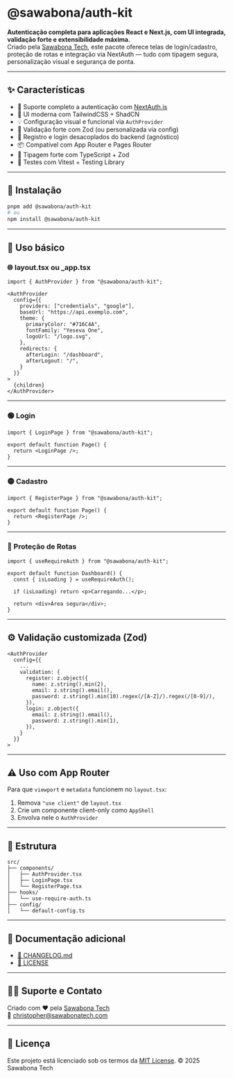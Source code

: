 # @sawabona/auth-kit

**Autenticação completa para aplicações React e Next.js, com UI integrada, validação forte e extensibilidade máxima.**  
Criado pela [Sawabona Tech](https://sawabona.tech), este pacote oferece telas de login/cadastro, proteção de rotas e integração via NextAuth — tudo com tipagem segura, personalização visual e segurança de ponta.

---

## ✨ Características

- 🔐 Suporte completo a autenticação com [NextAuth.js](https://next-auth.js.org)
- 🎨 UI moderna com TailwindCSS + ShadCN
- 💡 Configuração visual e funcional via `AuthProvider`
- 🔐 Validação forte com Zod (ou personalizada via config)
- 🔁 Registro e login desacoplados do backend (agnóstico)
- 📦 Compatível com App Router e Pages Router
- 🧠 Tipagem forte com TypeScript + Zod
- 🧪 Testes com Vitest + Testing Library

---

## 🚀 Instalação

```bash
pnpm add @sawabona/auth-kit
# ou
npm install @sawabona/auth-kit
```

---

## 🧱 Uso básico

### 🌐 layout.tsx ou _app.tsx

```tsx
import { AuthProvider } from "@sawabona/auth-kit";

<AuthProvider
  config={{
    providers: ["credentials", "google"],
    baseUrl: "https://api.exemplo.com",
    theme: {
      primaryColor: "#716C4A",
      fontFamily: "Yeseva One",
      logoUrl: "/logo.svg",
    },
    redirects: {
      afterLogin: "/dashboard",
      afterLogout: "/",
    }
  }}
>
  {children}
</AuthProvider>
```

---

### 🟢 Login

```tsx
import { LoginPage } from "@sawabona/auth-kit";

export default function Page() {
  return <LoginPage />;
}
```

---

### 🟡 Cadastro

```tsx
import { RegisterPage } from "@sawabona/auth-kit";

export default function Page() {
  return <RegisterPage />;
}
```

---

### 🔐 Proteção de Rotas

```tsx
import { useRequireAuth } from "@sawabona/auth-kit";

export default function Dashboard() {
  const { isLoading } = useRequireAuth();

  if (isLoading) return <p>Carregando...</p>;

  return <div>Área segura</div>;
}
```

---

## ⚙️ Validação customizada (Zod)

```tsx
<AuthProvider
  config={{
    ...
    validation: {
      register: z.object({
        name: z.string().min(2),
        email: z.string().email(),
        password: z.string().min(10).regex(/[A-Z]/).regex(/[0-9]/),
      }),
      login: z.object({
        email: z.string().email(),
        password: z.string().min(1),
      }),
    }
  }}
>
```

---

## ⚠️ Uso com App Router

Para que `viewport` e `metadata` funcionem no `layout.tsx`:

1. Remova `"use client"` de `layout.tsx`
2. Crie um componente client-only como `AppShell`
3. Envolva nele o `AuthProvider`

---

## 📁 Estrutura

```
src/
├── components/
│   ├── AuthProvider.tsx
│   ├── LoginPage.tsx
│   └── RegisterPage.tsx
├── hooks/
│   └── use-require-auth.ts
├── config/
│   └── default-config.ts
```

---

## 📖 Documentação adicional

- [📜 CHANGELOG.md](./CHANGELOG.md)
- [📄 LICENSE](./LICENSE)

---

## 🙋‍♂️ Suporte e Contato

Criado com ❤️ pela [Sawabona Tech](https://sawabona.tech)  
📧 christopher@sawabonatech.com

---

## 📃 Licença

Este projeto está licenciado sob os termos da [MIT License](./LICENSE).
© 2025 Sawabona Tech
